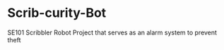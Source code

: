 Scrib-curity-Bot
================

SE101 Scribbler Robot Project that serves as an alarm system to prevent theft
